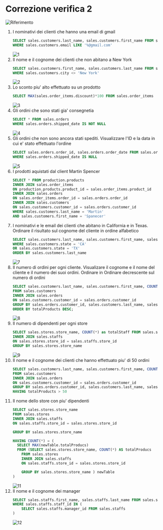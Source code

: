 # Correzione verifica 2
![Riferimento](https://www.sqlservertutorial.net/wp-content/uploads/SQL-Server-Sample-Database.png)

1. I nominativi dei clienti che hanno una email di gmail
    ```sql
    SELECT sales.customers.last_name, sales.customers.first_name FROM sales.customers
    WHERE sales.customers.email LIKE '%@gmail.com'
    ```
    ![1](../data/images/CorrezioneVeridica2/CorrezioneVerifica2-1.png)
2. Il nome e il cognome dei clienti che non abitano a New York
    ```sql
    SELECT sales.customers.first_name, sales.customers.last_name FROM sales.customers
    WHERE sales.customers.city <> 'New York'
    ```
    ![2](../data/images/CorrezioneVeridica2/CorrezioneVerifica2-2.png)
3. Lo sconto piu' alto effettuato su un prodotto
    ```sql
    SELECT MAX(sales.order_items.discount)*100 FROM sales.order_items
    ```
    ![3](../data/images/CorrezioneVeridica2/CorrezioneVerifica2-3.png)
4. Gli ordini che sono stati gia' consegnetia
    ```sql
    SELECT * FROM sales.orders
    WHERE sales.orders.shipped_date IS NOT NULL
    ```
    ![4](../data/images/CorrezioneVeridica2/CorrezioneVerifica2-4.png)
5. Gli ordini che non sono ancora stati spediti. Visualizzare l'ID e la data in cui e' stato effettuato l'ordine
    ```sql
    SELECT sales.orders.order_id, sales.orders.order_date FROM sales.orders
    WHERE sales.orders.shipped_date IS NULL
    ```
    ![5](../data/images/CorrezioneVeridica2/CorrezioneVerifica2-5.png)
6. I prodotti aquistati dal client Martin Spencer
    ```sql
    SELECT * FROM production.products
    INNER JOIN sales.order_items
    ON production.products.product_id = sales.order_items.product_id
    INNER JOIN sales.orders
    ON sales.order_items.order_id = sales.orders.order_id
    INNER JOIN sales.customers
    ON sales.customers.customer_id = sales.orders.customer_id
    WHERE sales.customers.last_name = 'Martin'
    AND sales.customers.first_name = 'Spanecer' 
    ```
7. I nominativi e le email dei clienti che abitano in California e in Texas. Ordinare il risultato sul cognome del cliente in ordine alfabetico
    ```sql
    SELECT sales.customers.last_name, sales.customers.first_name, sales.customers.email FROM sales.customers
    WHERE sales.customers.state = 'CA'
    OR sales.customers.state = 'TX'
    ORDER BY sales.customers.last_name
    ```
    ![7](../data/images/CorrezioneVeridica2/CorrezioneVerifica2-7.png)
8. Il numero di ordini per ogni cliente. Visualizare il cognome e il nome del cliente e il numero dei suoi ordini. Ordinare in Ordinare decrescente sul numero di ordini
    ```sql
    SELECT sales.customers.last_name, sales.customers.first_name, COUNT(*) AS totalProducts
    FROM sales.customers
    INNER JOIN sales.orders 
    ON sales.customers.customer_id = sales.orders.customer_id
    GROUP BY sales.orders.customer_id, sales.customers.last_name, sales.customers.first_name
    ORDER BY totalProducts DESC;
    ```
    ![8](../data/images/CorrezioneVeridica2/CorrezioneVerifica2-8.png)
9.  Il numero di dipendenti per ogni store
    ```sql
    SELECT sales.stores.store_name, COUNT(*) as totalStaff FROM sales.stores
    INNER JOIN sales.staffs
    ON sales.stores.store_id = sales.staffs.store_id
    GROUP BY sales.stores.store_name
    ```
    ![9](../data/images/CorrezioneVeridica2/CorrezioneVerifica2-9.png)
10. Il nome e il cognome dei clienti che hanno effettuato piu' di 50 ordini
    ```sql
    SELECT sales.customers.last_name, sales.customers.first_name, COUNT(*) AS totalProducts
    FROM sales.customers
    INNER JOIN sales.orders 
    ON sales.customers.customer_id = sales.orders.customer_id
    GROUP BY sales.orders.customer_id, sales.customers.last_name, sales.customers.first_name
    HAVING totalProducts > 50
    ```
11. Il nome dello store con piu' dipendenti
    ```sql
    SELECT sales.stores.store_name
    FROM sales.stores
    INNER JOIN sales.staffs
    ON sales.staffs.store_id = sales.stores.store_id

    GROUP BY sales.stores.store_name

    HAVING COUNT(*) = (
      SELECT MAX(newTable.totalProducs)
      FROM (SELECT sales.stores.store_name, COUNT(*) AS totalProducs
        FROM sales.stores
        INNER JOIN sales.staffs
        ON sales.staffs.store_id = sales.stores.store_id

        GROUP BY sales.stores.store_name ) newTable
    )
    ```
    ![11](../data/images/CorrezioneVeridica2/CorrezioneVerifica2-11.png)
12. Il nome e il cognome dei manager
    ```sql
    SELECT sales.staffs.first_name, sales.staffs.last_name FROM sales.staffs
    WHERE sales.staffs.staff_id IN (
        SELECT sales.staffs.manager_id FROM sales.staffs
    )
    ```
    ![12](../data/images/CorrezioneVeridica2/CorrezioneVerifica2-12.png)